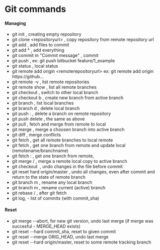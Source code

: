 # Git commands

#### Managing
* git init , creating empty repository
* git clone <repository­url> , copy repository from remote repository url
* git add , add files to commit
* git add * , add everything
* git commit ­m "Commit message" , commit
* git push <remotename> <branchname> , ex: git push bitbucket feature/1_example
* git status , local status
* git remote add origin <remote­repository­url> ex: git remote add origin https://github...
* git remote ­-v , list remote repositories
* git remote show <remotename> , list all remote branches
* git checkout <branchname>, switch to other local branch
* git checkout ­b <branchname> , create new branch from active branch
* git branch , list local branches
* git branch ­d <branchname> , delete local branch
* git push <remotename> :<branchname> , delete a branch on remote repository
* git push <remotename> ­­delete <branchname> , the same as above
* git pull , fetch and merge from remote to local
* git merge <branchname> , merge a choosen branch into active branch
* git diff , merge conflicts
* git fetch <remotename> , get all remote branches to local remote
* git fetch <remotename> <branchname> , get one branch from remote and update local
(remotename/branchname)
* git fetch <remotename> <branchname>:<branchname> , get one branch from remote,
* git merge <remotename>/<branchname> , merge a remote local copy to active branch
* git checkout ­­ <filename> , undo changes in the file before commit
* git reset ­­hard origin/master , undo all changes, even after commit and return to the state
of remote branch
* git branch ­m <oldname> <newname> , rename any local branch
* git branch ­m <newname> , rename current (active) branch
* git rebase <remotename>/<branchname> , after git fetch <remotename> <branchname>
* git log,  - list of commits (with commit_sha)

#### Reset
* git merge --abort, for new git version, undo last merge (if merge was succesful - MERGE_HEAD exists)
* git reset --hard commit_sha, reset to given commit
* git reset --merge ORIG_HEAD,  undo last merge
* git reset --hard origin/master, reset to some remote tracking branch
